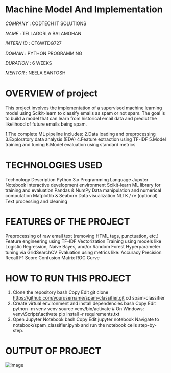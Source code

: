 # Machine Model And Implementation    

*COMPANY* : CODTECH IT SOLUTIONS

*NAME* : TELLAGORLA BALAMOHAN

*INTERN ID* : CT6WTDG727

*DOMAIN* : PYTHON PROGRAMMING

*DURATION* : 6 WEEKS

*MENTOR* : NEELA SANTOSH

# OVERVIEW of project
This project involves the implementation of a supervised machine learning model using Scikit-learn to classify emails as spam or not spam. The goal is to build a model that can learn from historical email data and predict the likelihood of future emails being spam.

1.The complete ML pipeline includes:
2.Data loading and preprocessing
3.Exploratory data analysis (EDA)
4.Feature extraction using TF-IDF
5.Model training and tuning
6.Model evaluation using standard metrics

# TECHNOLOGIES USED
Technology	                Description
Python 3.x	                Programming Language
Jupyter Notebook	          Interactive development environment
Scikit-learn	              ML library for training and evaluation
Pandas & NumPy	            Data manipulation and numerical computation
Matplotlib & Seaborn	      Data visualization
NLTK / re (optional)	      Text processing and cleaning

# FEATURES OF THE PROJECT
Preprocessing of raw email text (removing HTML tags, punctuation, etc.)
Feature engineering using TF-IDF Vectorization
Training using models like Logistic Regression, Naive Bayes, and/or Random Forest
Hyperparameter tuning via GridSearchCV
Evaluation using metrics like:
Accuracy
Precision
Recall
F1 Score
Confusion Matrix
ROC Curve
# HOW TO RUN THIS PROJECT
1. Clone the repository
bash
Copy
Edit
git clone https://github.com/yourusername/spam-classifier.git
cd spam-classifier
2. Create virtual environment and install dependencies
bash
Copy
Edit
python -m venv venv
source venv/bin/activate  # On Windows: venv\Scripts\activate
pip install -r requirements.txt
3. Open Jupyter Notebook
bash
Copy
Edit
jupyter notebook
Navigate to notebook/spam_classifier.ipynb and run the notebook cells step-by-step.

# OUTPUT OF PROJECT
![Image](https://github.com/user-attachments/assets/272a722d-aa90-4325-8468-b4fde5f1c460)




